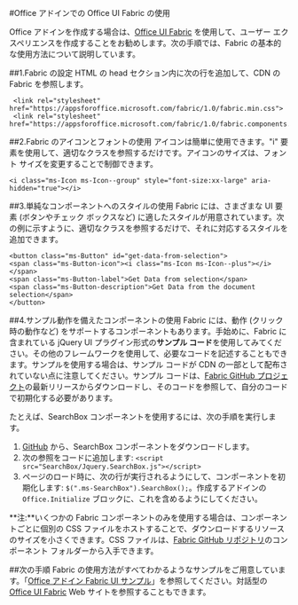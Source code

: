 
#Office アドインでの Office UI Fabric の使用

Office アドインを作成する場合は、[Office UI Fabric](https://github.com/OfficeDev/Office-UI-Fabric) を使用して、ユーザー エクスペリエンスを作成することをお勧めします。次の手順では、Fabric の基本的な使用方法について説明しています。  

##1.Fabric の設定
HTML の head セクション内に次の行を追加して、CDN の Fabric を参照します。

     <link rel="stylesheet" href="https://appsforoffice.microsoft.com/fabric/1.0/fabric.min.css">
     <link rel="stylesheet" href="https://appsforoffice.microsoft.com/fabric/1.0/fabric.components.min.css">


##2.Fabric のアイコンとフォントの使用
アイコンは簡単に使用できます。"i" 要素を使用して、適切なクラスを参照するだけです。アイコンのサイズは、フォント サイズを変更することで制御できます。

    <i class="ms-Icon ms-Icon--group" style="font-size:xx-large" aria-hidden="true"></i>


##3.単純なコンポーネントへのスタイルの使用
Fabric には、さまざまな UI 要素 (ボタンやチェック ボックスなど) に適したスタイルが用意されています。次の例に示すように、適切なクラスを参照するだけで、それに対応するスタイルを追加できます。

    <button class="ms-Button" id="get-data-from-selection">
    <span class="ms-Button-icon"><i class="ms-Icon ms-Icon--plus"></i></span>
    <span class="ms-Button-label">Get Data from selection</span>
    <span class="ms-Button-description">Get Data from the document selection</span>
    </button>

##4.サンプル動作を備えたコンポーネントの使用
Fabric には、動作 (クリック時の動作など) をサポートするコンポーネントもあります。手始めに、Fabric に含まれている jQuery UI プラグイン形式の**サンプル コード**を使用してみてください。その他のフレームワークを使用して、必要なコードを記述することもできます。サンプルを使用する場合は、サンプル コードが CDN の一部として配布されていない点に注意してください。サンプル コードは、[Fabric GitHub プロジェクト](https://github.com/OfficeDev/Office-UI-Fabric/releases)の最新リリースからダウンロードし、そのコードを参照して、自分のコードで初期化する必要があります。 

たとえば、SearchBox コンポーネントを使用するには、次の手順を実行します。

1. [GitHub](https://github.com/OfficeDev/Office-UI-Fabric/tree/master/src/components/SearchBox) から、SearchBox コンポーネントをダウンロードします。
2. 次の参照をコードに追加します: `<script src="SearchBox/Jquery.SearchBox.js"></script>`
3. ページのロード時に、次の行が実行されるようにして、コンポーネントを初期化します: `$(".ms-SearchBox").SearchBox();`。作成するアドインの `Office.Initialize` ブロックに、これを含めるようにしてください。     

**注:**いくつかの Fabric コンポーネントのみを使用する場合は、コンポーネントごとに個別の CSS ファイルをホストすることで、ダウンロードするリソースのサイズを小さくできます。CSS ファイルは、[Fabric GitHub リポジトリ](https://github.com/OfficeDev/Office-UI-Fabric)のコンポーネント フォルダーから入手できます。 


##次の手順
Fabric の使用方法がすべてわかるようなサンプルをご用意しています。「[Office アドイン Fabric UI サンプル](https://github.com/OfficeDev/Office-Add-in-Fabric-UI-Sample)」を参照してください。対話型の [Office UI Fabric](https://github.com/OfficeDev/Office-UI-Fabric) Web サイトを参照することもできます。

